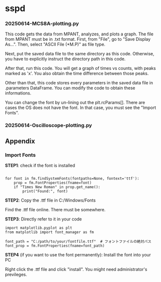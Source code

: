 # sspd 

### 20250614-MCS8A-plotting.py

This code gets the data from MPANT, analyzes, and plots a graph.
The file from MPANT must be in .txt format. First, from "File", go to "Save Display As...".
Then, select "ASCII File (*M.P)" as file type.

Next, put the saved data file to the same directory as this code. 
Otherwise, you have to explicitly instruct the directory path in this code.

After that, run this code. You will get a graph of times vs counts, with peaks marked as 'x'.
You also obtain the time difference between those peaks.

Other than that, this code stores every parameters in the saved data file in .parameters DataFrame.
You can modify the code to obtain these informations.

You can change the font by un-lining out the plt.rcParams[]. 
There are cases the OS does not have the font.
In that case, you must see the "Import Fonts".

### 20250614-Oscilloscope-plotting.py

## Appendix
### Import Fonts

**STEP1**: check if the font is installed

```import matplotlib.font_manager as fm

for font in fm.findSystemFonts(fontpaths=None, fontext='ttf'):
    prop = fm.FontProperties(fname=font)
    if "Times New Roman" in prop.get_name():
        print("Found:", font)
```

**STEP2**: Copy the .ttf file in C:/Windows/Fonts

Find the .ttf file online. There must be somewhere.

**STEP3**: Directly refer to it in your code

```
import matplotlib.pyplot as plt
from matplotlib import font_manager as fm

font_path = "C:/path/to/your/fontfile.ttf"  # フォントファイルの絶対パス
font_prop = fm.FontProperties(fname=font_path)
```

**STEP4** (if you want to use the font permanently): Install the font into your PC

Right click the .ttf file and click "install".
You might need administrator's previleges. 
